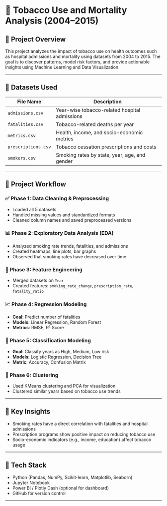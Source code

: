 # 🚬 Tobacco Use and Mortality Analysis (2004–2015)

## 📌 Project Overview

This project analyzes the impact of tobacco use on health outcomes such as hospital admissions and mortality using datasets from 2004 to 2015. The goal is to discover patterns, model risk factors, and provide actionable insights using Machine Learning and Data Visualization.

---

## 📁 Datasets Used

| File Name         | Description                                      |
|------------------|--------------------------------------------------|
| `admissions.csv` | Year-wise tobacco-related hospital admissions    |
| `fatalities.csv` | Tobacco-related deaths per year                  |
| `metrics.csv`    | Health, income, and socio-economic metrics       |
| `prescriptions.csv` | Tobacco cessation prescriptions and costs    |
| `smokers.csv`    | Smoking rates by state, year, age, and gender    |

---

## 🚦 Project Workflow

### ✅ Phase 1: Data Cleaning & Preprocessing
- Loaded all 5 datasets
- Handled missing values and standardized formats
- Cleaned column names and saved preprocessed versions

### 📊 Phase 2: Exploratory Data Analysis (EDA)
- Analyzed smoking rate trends, fatalities, and admissions
- Created heatmaps, line plots, bar graphs
- Observed that smoking rates have decreased over time

### 🔧 Phase 3: Feature Engineering
- Merged datasets on `Year`
- Created features: `smoking_rate_change`, `prescription_rate`, `fatality_ratio`

### 📈 Phase 4: Regression Modeling
- **Goal**: Predict number of fatalities
- **Models**: Linear Regression, Random Forest
- **Metrics**: RMSE, R² Score

### 🧠 Phase 5: Classification Modeling
- **Goal**: Classify years as High, Medium, Low risk
- **Models**: Logistic Regression, Decision Tree
- **Metric**: Accuracy, Confusion Matrix

### 🎯 Phase 6: Clustering
- Used KMeans clustering and PCA for visualization
- Clustered similar years based on tobacco use trends

---

## 🧠 Key Insights

- Smoking rates have a direct correlation with fatalities and hospital admissions
- Prescription programs show positive impact on reducing tobacco use
- Socio-economic indicators (e.g., income, education) affect tobacco usage

---

## 🧰 Tech Stack

- Python (Pandas, NumPy, Scikit-learn, Matplotlib, Seaborn)
- Jupyter Notebook
- Power BI / Plotly Dash (optional for dashboard)
- GitHub for version control

---

